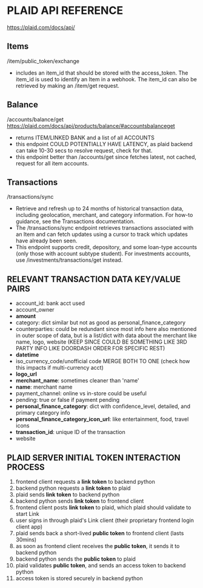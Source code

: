 # PLAID API REFERENCE
https://plaid.com/docs/api/

## Items
/item/public_token/exchange
- includes an item_id that should be stored with the access_token. The item_id is used to identify an Item in a webhook. The item_id can also be retrieved by making an /item/get request.

## Balance
/accounts/balance/get https://plaid.com/docs/api/products/balance/#accountsbalanceget
- returns ITEM/LINKED BANK and a list of all ACCOUNTS
- this endpoint COULD POTENTIALLY HAVE LATENCY, as plaid backend can take 10-30 secs to resolve request, check for that.
- this endpoint better than /accounts/get since fetches latest, not cached, request for all item accounts.

## Transactions
/transactions/sync
- Retrieve and refresh up to 24 months of historical transaction data, including geolocation, merchant, and category information. For how-to guidance, see the Transactions documentation.
- The /transactions/sync endpoint retrieves transactions associated with an Item and can fetch updates using a cursor to track which updates have already been seen.
- This endpoint supports credit, depository, and some loan-type accounts (only those with account subtype student). For investments accounts, use /investments/transactions/get instead.



## RELEVANT TRANSACTION DATA KEY/VALUE PAIRS
- account_id: bank acct used
- account_owner
- **amount**
- category: dict similar but not as good as personal_finance_category
- counterparties: could be redundant since most info here also mentioned in outer scope of data, but is a list/dict with data about the merchant like name, logo, website (KEEP SINCE COULD BE SOMETHING LIKE 3RD PARTY INFO LIKE DOORDASH ORDER FOR SPECIFIC REST)
- **datetime**
- iso_currency_code/unofficial code MERGE BOTH TO ONE (check how this impacts if multi-currency acct)
- **logo_url**
- **merchant_name**: sometimes cleaner than 'name'
- **name**: merchant name
- payment_channel: online vs in-store could be useful
- pending: true or false if payment pending
- **personal_finance_category**: dict with confidence_level, detailed, and primary category info
- **personal_finance_category_icon_url**: like entertainment, food, travel icons
- **transaction_id**: unique ID of the transaction
- website

<!--  -->

## PLAID SERVER INITIAL TOKEN INTERACTION PROCESS
1. frontend client requests a **link token** to backend python
2. backend python requests a **link token** to plaid
3. plaid sends **link token** to backend python
4. backend python sends **link token** to frontend client
5. frontend client posts **link token** to plaid, which plaid should validate to start Link
6. user signs in through plaid's Link client (their proprietary frontend login client app)
7. plaid sends back a short-lived **public token** to frontend client (lasts 30mins)
8. as soon as frontend client receives the **public token**, it sends it to backend python
9. backend python sends the **public token** to plaid
10. plaid validates **public token**, and sends an access token to backend python
11. access token is stored securely in backend python
